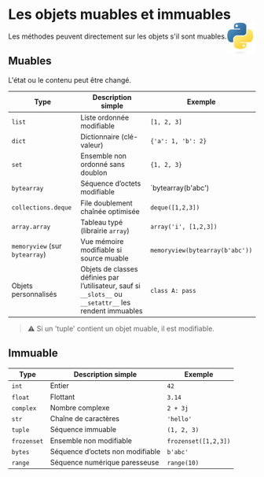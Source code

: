 # **Les objets muables et immuables**<a href="../../../"><img align="right" src="../../../assets/Python-logo-notext.svg" alt="Python" height="64px"></a>
Les méthodes peuvent directement sur les objets s'il sont muables.
## **Muables**
L'état ou le contenu peut être changé.

Type | Description simple | Exemple
---|---|---|
`list` | Liste ordonnée modifiable | `[1, 2, 3]`
`dict` | Dictionnaire (clé-valeur) | `{'a': 1, 'b': 2}`
`set` | Ensemble non ordonné sans doublon | `{1, 2, 3}`
`bytearray` | Séquence d’octets modifiable | `bytearray(b'abc') |
`collections.deque` | File doublement chaînée optimisée | `deque([1,2,3])`
`array.array` | Tableau typé (librairie `array`) | `array('i', [1,2,3])`
`memoryview` (sur `bytearray`) | Vue mémoire modifiable si source muable | `memoryview(bytearray(b'abc'))`
 Objets personnalisés | Objets de classes définies par l’utilisateur, sauf si `__slots__` ou `__setattr__` les rendent immuables | `class A: pass`

> ⚠️ Si un 'tuple' contient un objet muable, il est modifiable.
## **Immuable**
Type        | Description simple               | Exemple
------------|----------------------------------|---
`int`       | Entier                           | `42`
`float`     | Flottant                         | `3.14`
`complex`   | Nombre complexe                  | `2 + 3j`
`str`       | Chaîne de caractères             | `'hello'`
`tuple`     | Séquence immuable                | `(1, 2, 3)`
`frozenset` | Ensemble non modifiable          | `frozenset([1,2,3])`
`bytes`     | Séquence d’octets non modifiable | `b'abc'`
`range`     | Séquence numérique paresseuse    | `range(10)`
